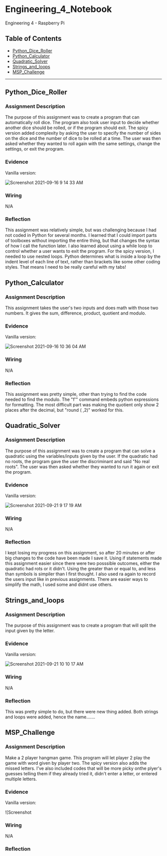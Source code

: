 # Engineering_4_Notebook
Engineering 4 - Raspberry Pi
## Table of Contents
* [Python_Dice_Roller](#PythonDiceRoller)
* [Python_Calculator](#Python_Calculator)
* [Quadratic_Solver](#Quadratic_Solver)
* [Strings_and_loops](#Strings_and_loops)
* [MSP_Challenge](#MSP_Challenge)
---

## Python_Dice_Roller
### Assignment Description

The purpose of this assignment was to create a program that can automatically roll dice. The program also took user input to decide whether another dice should be rolled, or if the program should exit. The spicy version added complexity by asking the user to specify the number of sides on the dice and the number of dice to be rolled at a time. The user was then asked whether they wanted to roll again with the same settings, change the settings, or exit the program. 

### Evidence 

Vanilla version:

![Screenshot 2021-09-16 9 14 33 AM](https://user-images.githubusercontent.com/60272021/133620528-a9fa2457-316c-4b7f-b66c-69d0ff2f71e8.png)

### Wiring

N/A

### Reflection
This assignment was relatively simple, but was challenging because I had not coded in Python for several months. I learned that I could import parts of toolboxes without importing the entire thing, but that changes the syntax of how I call the function later. I also learned about using a while loop to control whether a user wants to exit the program. For the spicy version, I needed to use nested loops. Python determines what is inside a loop by the indent level of each line of text, rather than brackets like some other coding styles. That means I need to be really careful with my tabs!

## Python_Calculator

### Assignment Description

This assignment takes the user's two inputs and does math with those two numbers. It gives the sum, difference, product, quotient and modulo.
### Evidence 

Vanilla version:

![Screenshot 2021-09-16 10 36 04 AM](https://user-images.githubusercontent.com/60272021/133631864-7301960e-5c1c-4a23-a77b-3f91d2e2e49d.png)

### Wiring

N/A

### Reflection
This assignment was pretty simple, other than trying to find the code needed to find the modulo. The "f'" command embeds python expressions for formatting. The most difficult part was making the quotient only show 2 places after the decimal, but "round ( ,2)" worked for this.

## Quadratic_Solver
### Assignment Description

The purpose of this assignment was to create a program that can solve a quadratic using the variables/inputs given by the user. If the quadratic had no roots, the program gave the user the discriminant and said "No real roots". The user was then asked whether they wanted to run it again or exit the program. 

### Evidence 

Vanilla version:

![Screenshot 2021-09-21 9 17 19 AM](https://user-images.githubusercontent.com/60272021/134179410-305a5e28-3096-46b8-b26c-a06b8991aec9.png)

### Wiring

N/A

### Reflection

I kept losing my progress on this assignment, so after 20 minutes or after big changes to the code have been made I save it. Using if statements made this assignment easier since there were two posssible outcomes, either the quadratic had rots or it didn't. Using the greater than or equal to, and less than symbols is simpiler than I first thought. I also used ra again to record the users input like in previous assignments. There are easier ways to simplify the math, I used some and didnt use others.

## Strings_and_loops
### Assignment Description

The purpose of this assignment was to create a program that will split the input given by the letter.

### Evidence 

Vanilla version:

![Screenshot 2021-09-21 10 10 17 AM](https://user-images.githubusercontent.com/60272021/134187046-ae9c7798-d38f-43cc-9161-e7274841c1f5.png)

### Wiring

N/A

### Reflection
This was pretty simple to do, but there were new thing added. Both strings and loops were added, hence the name.......

## MSP_Challenge
### Assignment Description

Make a 2 player hangman game. This program will let player 2 play the game with  word given by player two. The spicy version also adds the missed letters. I've also included codes that will be more picky onthe plyer's guesses telling them if they already tried it, didn't enter a letter, or entered multiple letters.

### Evidence 

Vanilla version:

![Screenshot

### Wiring

N/A

### Reflection


